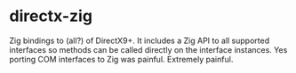 # directx-zig
Zig bindings to (all?) of DirectX9+. It includes a Zig API to all supported interfaces so methods can be called directly on the interface instances. Yes porting COM interfaces to Zig was painful. Extremely painful.
